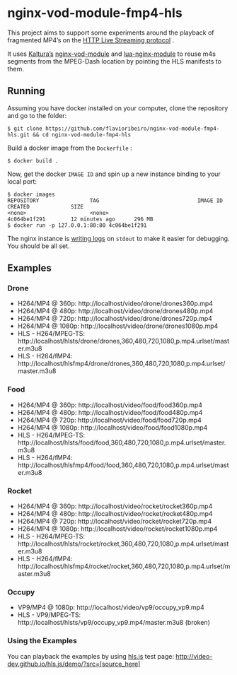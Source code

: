 # nginx-vod-module-fmp4-hls
This project aims to support some experiments around the playback of fragmented MP4’s on the [HTTP Live Streaming protocol](https://tools.ietf.org/html/draft-pantos-http-live-streaming-22) .

It uses [Kaltura’s](http:’//kaltura.com) [nginx-vod-module](https://github.com/kaltura/nginx-vod-module) and [lua-nginx-module](https://github.com/openresty/lua-nginx-module)  to reuse m4s segments from the MPEG-Dash location by pointing the HLS manifests to them.

## Running
Assuming you have docker installed on your computer, clone the repository and go to the folder:

```
$ git clone https://github.com/flavioribeiro/nginx-vod-module-fmp4-hls.git && cd nginx-vod-module-fmp4-hls
```

Build a docker image from the `Dockerfile` :

```
$ docker build .
```

Now, get the docker `IMAGE ID` and spin up a new instance binding to your local port:

```
$ docker images
REPOSITORY                TAG                               IMAGE ID            CREATED             SIZE
<none>                    <none>                            4c064be1f291        12 minutes ago      296 MB
$ docker run -p 127.0.0.1:80:80 4c064be1f291
```

The nginx instance is [writing logs](https://github.com/flavioribeiro/docker-nginx-vod-module-fmp4-hls/blob/master/nginx.conf#L11-L12) on `stdout` to make it easier for debugging.  You should be all set.

## Examples

### Drone

- H264/MP4 @ 360p: http://localhost/video/drone/drones360p.mp4
- H264/MP4 @ 480p: http://localhost/video/drone/drones480p.mp4
- H264/MP4 @ 720p: http://localhost/video/drone/drones720p.mp4
- H264/MP4 @ 1080p: http://localhost/video/drone/drones1080p.mp4
- HLS - H264/MPEG-TS: http://localhost/hlsts/drone/drones,360,480,720,1080,p.mp4.urlset/master.m3u8
- HLS - H264/fMP4: http://localhost/hlsfmp4/drone/drones,360,480,720,1080,p.mp4.urlset/master.m3u8

### Food

- H264/MP4 @ 360p: http://localhost/video/food/food360p.mp4
- H264/MP4 @ 480p: http://localhost/video/food/food480p.mp4
- H264/MP4 @ 720p: http://localhost/video/food/food720p.mp4
- H264/MP4 @ 1080p: http://localhost/video/food/food1080p.mp4
- HLS - H264/MPEG-TS: http://localhost/hlsts/food/food,360,480,720,1080,p.mp4.urlset/master.m3u8
- HLS - H264/fMP4: http://localhost/hlsfmp4/food/food,360,480,720,1080,p.mp4.urlset/master.m3u8

### Rocket

- H264/MP4 @ 360p: http://localhost/video/rocket/rocket360p.mp4
- H264/MP4 @ 480p: http://localhost/video/rocket/rocket480p.mp4
- H264/MP4 @ 720p: http://localhost/video/rocket/rocket720p.mp4
- H264/MP4 @ 1080p: http://localhost/video/rocket/rocket1080p.mp4
- HLS - H264/MPEG-TS: http://localhost/hlsts/rocket/rocket,360,480,720,1080,p.mp4.urlset/master.m3u8
- HLS - H264/fMP4: http://localhost/hlsfmp4/rocket/rocket,360,480,720,1080,p.mp4.urlset/master.m3u8

### Occupy 

- VP9/MP4 @ 1080p: http://localhost/video/vp9/occupy_vp9.mp4
- HLS - VP9/MPEG-TS: http://localhost/hlsts/vp9/occupy_vp9.mp4/master.m3u8 (broken)

### Using the Examples

You can playback the examples by using [hls.js](http://github.com/video-dev/hls.js) test page: http://video-dev.github.io/hls.js/demo/?src=[source_here]
